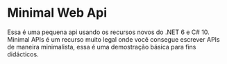 # Minimal Web Api
Essa é uma pequena api usando os recursos novos do .NET 6 e C# 10. Minimal APIs é um recurso muito legal onde você consegue escrever APIs de maneira minimalista, essa é uma demostração básica para fins didácticos.
